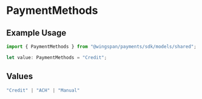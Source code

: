 # PaymentMethods

## Example Usage

```typescript
import { PaymentMethods } from "@wingspan/payments/sdk/models/shared";

let value: PaymentMethods = "Credit";
```

## Values

```typescript
"Credit" | "ACH" | "Manual"
```